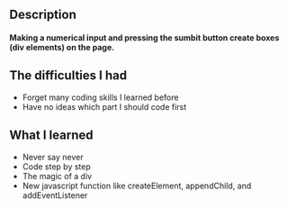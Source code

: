 ## Description

#### Making a numerical input and pressing the sumbit button create boxes (div elements) on the page.

## The difficulties I had

* Forget many coding skills I learned before
* Have no ideas which part I should code first

## What I learned

* Never say never
* Code step by step
* The magic of a div
* New javascript function like createElement, appendChild, and addEventListener
